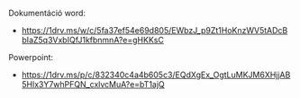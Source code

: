 Dokumentáció word: 
  - https://1drv.ms/w/c/5fa37ef54e69d805/EWbzJ_p9Zt1HoKnzWV5tADcBbIaZ5q3VxbIQfJ1kfbnmnA?e=gHKKsC


Powerpoint: 
  - https://1drv.ms/p/c/832340c4a4b605c3/EQdXgEx_OgtLuMKJM6XHjjAB5Hlx3Y7whPFQN_cxlvcMuA?e=bT1ajQ

